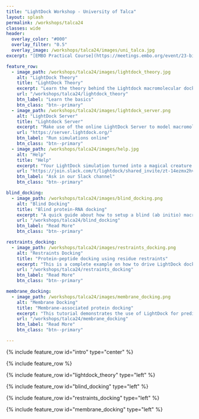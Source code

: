 ```yaml
---
title: "LightDock Workshop - University of Talca"
layout: splash
permalink: /workshops/talca24
classes: wide
header:
  overlay_color: "#000"
  overlay_filter: "0.5"
  overlay_image: /workshops/talca24/images/uni_talca.jpg
excerpt: "[EMBO Practical Course](https://meetings.embo.org/event/23-biomolecular-interactions)"

feature_row:
  - image_path: /workshops/talca24/images/lightdock_theory.jpg
    alt: "LightDock Theory"
    title: "LightDock Theory"
    excerpt: "Learn the theory behind the Lightdock macromolecular docking framework."
    url: "/workshops/talca24/lightdock_theory"
    btn_label: "Learn the basics"
    btn_class: "btn--primary"
  - image_path: /workshops/talca24/images/lightdock_server.png 
    alt: "LightDock Server"
    title: "Lightdock Server"
    excerpt: "Make use of the online LightDock Server to model macromolecular interactions."
    url: "https://server.lightdock.org/"
    btn_label: "Run simulations online"
    btn_class: "btn--primary"
  - image_path: /workshops/talca24/images/help.jpg 
    alt: "Help"
    title: "Help"
    excerpt: "Your LightDock simulation turned into a magical creature instead of a macromolecular complex? 🤖 Do not panic!"
    url: "https://join.slack.com/t/lightdock/shared_invite/zt-14ezmx2hv-Opr3OgN99~5OfSWeNmUl2A"
    btn_label: "Ask in our Slack channel"
    btn_class: "btn--primary"

blind_docking:
  - image_path: /workshops/talca24/images/blind_docking.png
    alt: "Blind Docking"
    title: "Blind protein-RNA docking"
    excerpt: "A quick guide about how to setup a blind (ab initio) macromolecular docking simulation with LightDock."
    url: "/workshops/talca24/blind_docking"
    btn_label: "Read More"
    btn_class: "btn--primary"

restraints_docking:
  - image_path: /workshops/talca24/images/restraints_docking.png
    alt: "Restraints Docking"
    title: "Protein-peptide docking using residue restraints"
    excerpt: "This is a complete example on how to drive LightDock docking simulations using residue restraints."
    url: "/workshops/talca24/restraints_docking"
    btn_label: "Read More"
    btn_class: "btn--primary"

membrane_docking:
  - image_path: /workshops/talca24/images/membrane_docking.png
    alt: "Membrane Docking"
    title: "Membrane-associated protein docking"
    excerpt: "This tutorial demonstrates the use of LightDock for predicting the structure of a membrane receptor–soluble protein complex."
    url: "/workshops/talca24/membrane_docking"
    btn_label: "Read More"
    btn_class: "btn--primary"

---
```


{% include feature_row id="intro" type="center" %}

{% include feature_row %}

{% include feature_row id="lightdock_theory" type="left" %}

{% include feature_row id="blind_docking" type="left" %}

{% include feature_row id="restraints_docking" type="left" %}

{% include feature_row id="membrane_docking" type="left" %}
